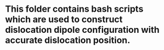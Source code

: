 This folder contains bash scripts which are used to construct dislocation dipole configuration with accurate dislocation position.
===================================================================================================================================
